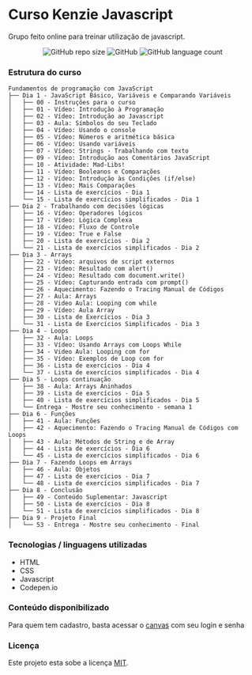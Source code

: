 # Curso Kenzie Javascript
Grupo feito online para treinar utilização de javascript.

<p align="center">
	<img alt="GitHub repo size" src="https://img.shields.io/github/repo-size/gpd38/cursoKenzieJavascript">
	<img alt="GitHub" src="https://img.shields.io/github/license/gpd38/cursoKenzieJavascript">
	<img alt="GitHub language count" src="https://img.shields.io/github/languages/count/gpd38/cursoKenzieJavascript">
</p>

### Estrutura do curso

```
Fundamentos de programação com JavaScript
├── Dia 1 - JavaScript Básico, Variáveis e Comparando Variáveis
│   ├── 00 - Instruções para o curso
│   ├── 01 - Vídeo: Introdução à Programação
│   ├── 02 - Vídeo: Introdução ao Javascript
│   ├── 03 - Aula: Símbolos do seu Teclado
│   ├── 04 - Vídeo: Usando o console
│   ├── 05 - Vídeo: Números e aritmética básica
│   ├── 06 - Vídeo: Usando variáveis
│   ├── 07 - Vídeo: Strings - Trabalhando com texto
│   ├── 09 - Vídeo: Introdução aos Comentários JavaScript
│   ├── 10 - Atividade: Mad-Libs!
│   ├── 11 - Vídeo: Booleanos e Comparações
│   ├── 12 - Vídeo: Introdução às Condições (if/else)
│   ├── 13 - Vídeo: Mais Comparações
│   ├── 14 - Lista de exercícios - Dia 1
│   └── 15 - Lista de exercícios simplificados - Dia 1
├── Dia 2 - Trabalhando com decisões lógicas
│   ├── 16 - Vídeo: Operadores lógicos
│   ├── 17 - Vídeo: Lógica Complexa
│   ├── 18 - Vídeo: Fluxo de Controle
│   ├── 19 - Vídeo: True e False
│   ├── 20 - Lista de exercícios - Dia 2
│   └── 21 - Lista de exercícios simplificados - Dia 2
├── Dia 3 - Arrays
│   ├── 22 - Video: arquivos de script externos
│   ├── 23 - Vídeo: Resultado com alert()
│   ├── 24 - Vídeo: Resultado com document.write()
│   ├── 25 - Vídeo: Capturando entrada com prompt()
│   ├── 26 - Aquecimento: Fazendo o Tracing Manual de Códigos
│   ├── 27 - Aula: Arrays
│   ├── 28 - Video Aula: Looping com while
│   ├── 29 - Vídeo: Aula Array
│   ├── 30 - Lista de Exercícios - Dia 3
│   └── 31 - Lista de Exercícios Simplificados - Dia 3
├── Dia 4 - Loops
│   ├── 32 - Aula: Loops
│   ├── 33 - Vídeo: Usando Arrays com Loops While
│   ├── 34 - Video Aula: Looping com for
│   ├── 35 - Vídeo: Exemplos de Loop com for
│   ├── 36 - Lista de exercícios - Dia 4
│   └── 37 - Lista de exercícios simplificados - Dia 4
├── Dia 5 - Loops continuação
│   ├── 38 - Aula: Arrays Aninhados
│   ├── 39 - Lista de exercícios - Dia 5
│   ├── 40 - Lista de exercícios simplificados - Dia 5
│   └── Entrega - Mostre seu conhecimento - semana 1
├── Dia 6 - Funções
│   ├── 41 - Aula: Funções
│   ├── 42 - Aquecimento: Fazendo o Tracing Manual de Códigos com Loops
│   ├── 43 - Aula: Métodos de String e de Array
│   ├── 44 - Lista de exercícios - Dia 6
│   └── 45 - Lista de exercícios simplificados - Dia 6
├── Dia 7 - Fazendo Loops em Arrays
│   ├── 46 - Aula: Objetos
│   ├── 47 - Lista de exercícios - Dia 7
│   └── 48 - Lista de exercícios simplificados - Dia 7
├── Dia 8 - Conclusão
│   ├── 49 - Conteúdo Suplementar: Javascript
│   ├── 50 - Lista de exercícios - Dia 8
│   └── 51 - Lista de exercícios simplificados - Dia 8
├── Dia 9 - Projeto Final
│   └── 53 - Entrega - Mostre seu conhecimento - Final
```

### Tecnologias / linguagens utilizadas
  - HTML
  - CSS
  - Javascript
  - Codepen.io
  
### Conteúdo disponibilizado
Para quem tem cadastro, basta acessar o [canvas](https://experiencia.kenzie.com.br/courses/5) com seu login e senha

### Licença
Este projeto esta sobe a licença [MIT](./LICENSE).

